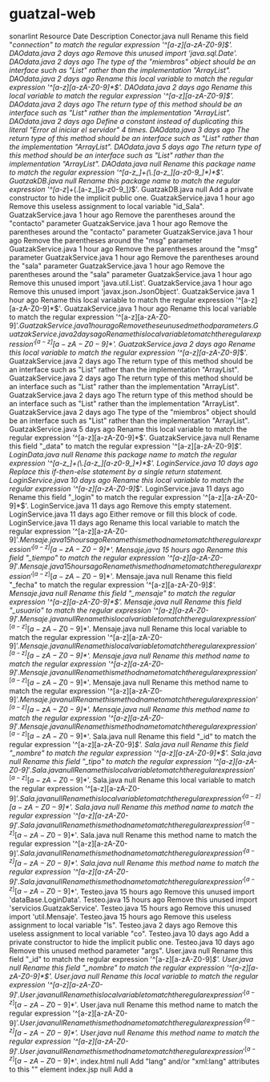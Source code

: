 # guatzal-web
sonarlint
Resource	Date	Description
Conector.java	null	Rename this field "_connection" to match the regular expression '^[a-z][a-zA-Z0-9]*$'.
DAOdata.java	2 days ago	Remove this unused import 'java.sql.Date'.
DAOdata.java	2 days ago	The type of the "miembros" object should be an interface such as "List" rather than the implementation "ArrayList".
DAOdata.java	2 days ago	Rename this local variable to match the regular expression '^[a-z][a-zA-Z0-9]*$'.
DAOdata.java	2 days ago	Rename this local variable to match the regular expression '^[a-z][a-zA-Z0-9]*$'.
DAOdata.java	2 days ago	The return type of this method should be an interface such as "List" rather than the implementation "ArrayList".
DAOdata.java	2 days ago	Define a constant instead of duplicating this literal "Error al iniciar el servidor" 4 times.
DAOdata.java	3 days ago	The return type of this method should be an interface such as "List" rather than the implementation "ArrayList".
DAOdata.java	5 days ago	The return type of this method should be an interface such as "List" rather than the implementation "ArrayList".
DAOdata.java	null	Rename this package name to match the regular expression '^[a-z_]+(\.[a-z_][a-z0-9_]*)*$'.
GuatzakDB.java	null	Rename this package name to match the regular expression '^[a-z_]+(\.[a-z_][a-z0-9_]*)*$'.
GuatzakDB.java	null	Add a private constructor to hide the implicit public one.
GuatzakService.java	1 hour ago	Remove this useless assignment to local variable "id_Sala".
GuatzakService.java	1 hour ago	Remove the parentheses around the "contacto" parameter
GuatzakService.java	1 hour ago	Remove the parentheses around the "contacto" parameter
GuatzakService.java	1 hour ago	Remove the parentheses around the "msg" parameter
GuatzakService.java	1 hour ago	Remove the parentheses around the "msg" parameter
GuatzakService.java	1 hour ago	Remove the parentheses around the "sala" parameter
GuatzakService.java	1 hour ago	Remove the parentheses around the "sala" parameter
GuatzakService.java	1 hour ago	Remove this unused import 'java.util.List'.
GuatzakService.java	1 hour ago	Remove this unused import 'javax.json.JsonObject'.
GuatzakService.java	1 hour ago	Rename this local variable to match the regular expression '^[a-z][a-zA-Z0-9]*$'.
GuatzakService.java	1 hour ago	Rename this local variable to match the regular expression '^[a-z][a-zA-Z0-9]*$'.
GuatzakService.java	1 hour ago	Remove these unused method parameters.
GuatzakService.java	2 days ago	Rename this local variable to match the regular expression '^[a-z][a-zA-Z0-9]*$'.
GuatzakService.java	2 days ago	Rename this local variable to match the regular expression '^[a-z][a-zA-Z0-9]*$'.
GuatzakService.java	2 days ago	The return type of this method should be an interface such as "List" rather than the implementation "ArrayList".
GuatzakService.java	2 days ago	The return type of this method should be an interface such as "List" rather than the implementation "ArrayList".
GuatzakService.java	2 days ago	The return type of this method should be an interface such as "List" rather than the implementation "ArrayList".
GuatzakService.java	2 days ago	The type of the "miembros" object should be an interface such as "List" rather than the implementation "ArrayList".
GuatzakService.java	5 days ago	Rename this local variable to match the regular expression '^[a-z][a-zA-Z0-9]*$'.
GuatzakService.java	null	Rename this field "_data" to match the regular expression '^[a-z][a-zA-Z0-9]*$'.
LoginData.java	null	Rename this package name to match the regular expression '^[a-z_]+(\.[a-z_][a-z0-9_]*)*$'.
LoginService.java	10 days ago	Replace this if-then-else statement by a single return statement.
LoginService.java	10 days ago	Rename this local variable to match the regular expression '^[a-z][a-zA-Z0-9]*$'.
LoginService.java	11 days ago	Rename this field "_login" to match the regular expression '^[a-z][a-zA-Z0-9]*$'.
LoginService.java	11 days ago	Remove this empty statement.
LoginService.java	11 days ago	Either remove or fill this block of code.
LoginService.java	11 days ago	Rename this local variable to match the regular expression '^[a-z][a-zA-Z0-9]*$'.
Mensaje.java	15 hours ago	Rename this method name to match the regular expression '^[a-z][a-zA-Z0-9]*$'.
Mensaje.java	15 hours ago	Rename this field "_tiempo" to match the regular expression '^[a-z][a-zA-Z0-9]*$'.
Mensaje.java	15 hours ago	Rename this method name to match the regular expression '^[a-z][a-zA-Z0-9]*$'.
Mensaje.java	null	Rename this field "_fecha" to match the regular expression '^[a-z][a-zA-Z0-9]*$'.
Mensaje.java	null	Rename this field "_mensaje" to match the regular expression '^[a-z][a-zA-Z0-9]*$'.
Mensaje.java	null	Rename this field "_usuario" to match the regular expression '^[a-z][a-zA-Z0-9]*$'.
Mensaje.java	null	Rename this local variable to match the regular expression '^[a-z][a-zA-Z0-9]*$'.
Mensaje.java	null	Rename this local variable to match the regular expression '^[a-z][a-zA-Z0-9]*$'.
Mensaje.java	null	Rename this local variable to match the regular expression '^[a-z][a-zA-Z0-9]*$'.
Mensaje.java	null	Rename this method name to match the regular expression '^[a-z][a-zA-Z0-9]*$'.
Mensaje.java	null	Rename this method name to match the regular expression '^[a-z][a-zA-Z0-9]*$'.
Mensaje.java	null	Rename this method name to match the regular expression '^[a-z][a-zA-Z0-9]*$'.
Mensaje.java	null	Rename this method name to match the regular expression '^[a-z][a-zA-Z0-9]*$'.
Mensaje.java	null	Rename this method name to match the regular expression '^[a-z][a-zA-Z0-9]*$'.
Mensaje.java	null	Rename this method name to match the regular expression '^[a-z][a-zA-Z0-9]*$'.
Sala.java	null	Rename this field "_id" to match the regular expression '^[a-z][a-zA-Z0-9]*$'.
Sala.java	null	Rename this field "_nombre" to match the regular expression '^[a-z][a-zA-Z0-9]*$'.
Sala.java	null	Rename this field "_tipo" to match the regular expression '^[a-z][a-zA-Z0-9]*$'.
Sala.java	null	Rename this local variable to match the regular expression '^[a-z][a-zA-Z0-9]*$'.
Sala.java	null	Rename this local variable to match the regular expression '^[a-z][a-zA-Z0-9]*$'.
Sala.java	null	Rename this local variable to match the regular expression '^[a-z][a-zA-Z0-9]*$'.
Sala.java	null	Rename this method name to match the regular expression '^[a-z][a-zA-Z0-9]*$'.
Sala.java	null	Rename this method name to match the regular expression '^[a-z][a-zA-Z0-9]*$'.
Sala.java	null	Rename this method name to match the regular expression '^[a-z][a-zA-Z0-9]*$'.
Sala.java	null	Rename this method name to match the regular expression '^[a-z][a-zA-Z0-9]*$'.
Sala.java	null	Rename this method name to match the regular expression '^[a-z][a-zA-Z0-9]*$'.
Sala.java	null	Rename this method name to match the regular expression '^[a-z][a-zA-Z0-9]*$'.
Testeo.java	15 hours ago	Remove this unused import 'dataBase.LoginData'.
Testeo.java	15 hours ago	Remove this unused import 'servicios.GuatzakService'.
Testeo.java	15 hours ago	Remove this unused import 'util.Mensaje'.
Testeo.java	15 hours ago	Remove this useless assignment to local variable "ls".
Testeo.java	2 days ago	Remove this useless assignment to local variable "co".
Testeo.java	10 days ago	Add a private constructor to hide the implicit public one.
Testeo.java	10 days ago	Remove this unused method parameter "args".
User.java	null	Rename this field "_id" to match the regular expression '^[a-z][a-zA-Z0-9]*$'.
User.java	null	Rename this field "_nombre" to match the regular expression '^[a-z][a-zA-Z0-9]*$'.
User.java	null	Rename this local variable to match the regular expression '^[a-z][a-zA-Z0-9]*$'.
User.java	null	Rename this local variable to match the regular expression '^[a-z][a-zA-Z0-9]*$'.
User.java	null	Rename this method name to match the regular expression '^[a-z][a-zA-Z0-9]*$'.
User.java	null	Rename this method name to match the regular expression '^[a-z][a-zA-Z0-9]*$'.
User.java	null	Rename this method name to match the regular expression '^[a-z][a-zA-Z0-9]*$'.
User.java	null	Rename this method name to match the regular expression '^[a-z][a-zA-Z0-9]*$'.
index.html	null	Add "lang" and/or "xml:lang" attributes to this "<html>" element
index.jsp	null	Add a <title> tag to this page.
login.html	null	Add "lang" and/or "xml:lang" attributes to this "<html>" element
login.html	null	Add a <title> tag to this page.
